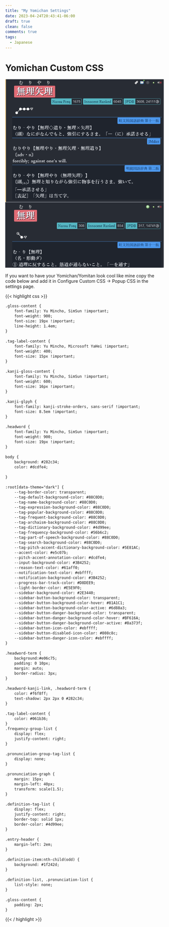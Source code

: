 ```yaml
---
title: "My Yomichan Settings"
date: 2023-04-24T20:43:41-06:00
draft: true
clean: false
comments: true
tags:
  - Japanese
---
```


# Yomichan Custom CSS

![yomichan screenshot](./yomiScreen.png)

If you want to have your Yomichan/Yomitan look cool like mine copy the code below and add it in Configure Custom CSS -> Popup CSS in the settings page.

{{< highlight css >}}

    .gloss-content {
        font-family: Yu Mincho, SimSun !important;
        font-weight: 900;
        font-size: 19px !important;
        line-height: 1.4em;
    }

    .tag-label-content {
        font-family: Yu Mincho, Microsoft YaHei !important;
        font-weight: 400;
        font-size: 15px !important;
    }

    .kanji-gloss-content {
        font-family: Yu Mincho, SimSun !important;
        font-weight: 600;
        font-size: 16px !important;
    }

    .kanji-glpyh {
        font-family: kanji-stroke-orders, sans-serif !important;
        font-size: 8.5em !important;
    }

    .headword {
        font-family: Yu Mincho, SimSun !important;
        font-weight: 900;
        font-size: 19px !important;
    }

    body {
        background: #282c34;
        color: #dcdfe4;

    }

    :root[data-theme="dark"] {
        --tag-border-color: transparent;
        --tag-default-background-color: #88C0D0;
        --tag-name-background-color: #88C0D0;
        --tag-expression-background-color: #88C0D0;
        --tag-popular-background-color: #88C0D0;
        --tag-frequent-background-color: #88C0D0;
        --tag-archaism-background-color: #88C0D0;
        --tag-dictionary-background-color: #4d99ee;
        --tag-frequency-background-color: #56b6c2;
        --tag-part-of-speech-background-color: #88C0D0;
        --tag-search-background-color: #88C0D0;
        --tag-pitch-accent-dictionary-background-color: #5E81AC;
        --accent-color: #e5c07b;
        --pitch-accent-annotation-color: #dcdfe4;
        --input-background-color: #3B4252;
        --reason-text-color: #61aff0;
        --notification-text-color: #ebffff;
        --notification-background-color: #3B4252;
        --progress-bar-track-color: #D8DEE9;
        --light-border-color: #E5E9F0;
        --sidebar-background-color: #2E3440;
        --sidebar-button-background-color: transparent;
        --sidebar-button-background-color-hover: #81A1C1;
        --sidebar-button-background-color-active: #6d88a3;
        --sidebar-button-danger-background-color: transparent;
        --sidebar-button-danger-background-color-hover: #BF616A;
        --sidebar-button-danger-background-color-active: #8a373f;
        --sidebar-button-icon-color: #ebffff;
        --sidebar-button-disabled-icon-color: #808c8c;
        --sidebar-button-danger-icon-color: #ebffff;
    }

    .headword-term {
        background:#e06c75;
        padding: 0 10px;
        margin: auto;
        border-radius: 3px;
    }

    .headword-kanji-link, .headword-term {
        color: #f6f8ff;
        text-shadow: 2px 2px 0 #282c34;
    }

    .tag-label-content {
        color: #061b36;
    }
    .frequency-group-list {
        display: flex;
        justify-content: right;
    }

    .pronunciation-group-tag-list {
        display: none;
    }

    .pronunciation-graph {
        margin: 15px;
        margin-left: 40px;
        transform: scale(1.5);
    }

    .definition-tag-list {
        display: flex;
        justify-content: right;
        border-top: solid 1px;
        border-color: #4d99ee;
    }

    .entry-header {
        margin-left: 2em;
    }

    .definition-item:nth-child(odd) {
        background: #1f242d;
    }

    .definition-list, .pronunciation-list {
        list-style: none;
    }

    .gloss-content {
        padding: 2px;
    }

{{< / highlight >}}
